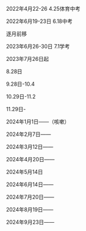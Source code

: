 
2022年4月22-26 4.25体育中考

2022年6月19-23日 6.18中考

  

逐月前移

2023年6月26-30日 7.1学考

  

2023年7月26日起

8.28日

9.28日-10.4

  

  

10.29日-11.2

11.29日-

2024年1月1日——（咳嗽）

2024年2月7日——

2024年3月12日——

2024年4月20日——

2024年5月14日

2024年6月14日——

2024年7月20日——

2024年8月19日——

2024年9月23日——
